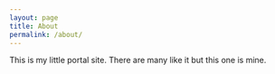 ```yaml
---
layout: page
title: About
permalink: /about/
---
```

This is my little portal site. There are many like it but this one is mine.


